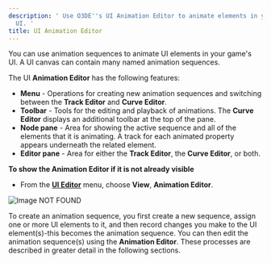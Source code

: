 ```yaml
---
description: ' Use O3DE''s UI Animation Editor to animate elements in your game''s
  UI. '
title: UI Animation Editor
---
```


You can use animation sequences to animate UI elements in your game's UI. A UI canvas can contain many named animation sequences.

The UI **Animation Editor** has the following features:
+ **Menu** - Operations for creating new animation sequences and switching between the **Track Editor** and **Curve Editor**.
+ **Toolbar** - Tools for the editing and playback of animations. The **Curve Editor** displays an additional toolbar at the top of the pane.
+ **Node pane** - Area for showing the active sequence and all of the elements that it is animating. A track for each animated property appears underneath the related element.
+ **Editor pane** - Area for either the **Track Editor**, the **Curve Editor**, or both.

**To show the **Animation Editor** if it is not already visible**
+ From the [**UI Editor**](/docs/user-guide/interactivity/user-interface/editor/using.md) menu, choose **View**, **Animation Editor**.

![Image NOT FOUND](/images/user-guide/ui-animation-window.png)

To create an animation sequence, you first create a new sequence, assign one or more UI elements to it, and then record changes you make to the UI element(s)-this becomes the animation sequence. You can then edit the animation sequence(s) using the **Animation Editor**. These processes are described in greater detail in the following sections.
